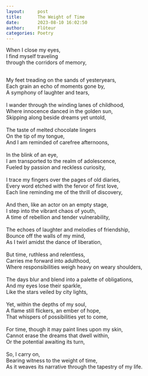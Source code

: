 ```yaml
---
layout:     post
title:      The Weight of Time
date:       2023-08-10 16:02:50 
author:     Flûteur
categories: Poetry
---
```

When I close my eyes,
<br>
I find myself traveling
<br>
through the corridors of memory,
<br>

<br>
My feet treading on the sands of yesteryears,
<br>
Each grain an echo of moments gone by,
<br>
A symphony of laughter and tears,
<br>

<br>
I wander through the winding lanes of childhood,
<br>
Where innocence danced in the golden sun,
<br>
Skipping along beside dreams yet untold,
<br>

<br>
The taste of melted chocolate lingers
<br>
On the tip of my tongue,
<br>
And I am reminded of carefree afternoons,
<br>

<br>
In the blink of an eye,
<br>
I am transported to the realm of adolescence,
<br>
Fueled by passion and reckless curiosity,
<br>

<br>
I trace my fingers over the pages of old diaries,
<br>
Every word etched with the fervor of first love,
<br>
Each line reminding me of the thrill of discovery,
<br>

<br>
And then, like an actor on an empty stage,
<br>
I step into the vibrant chaos of youth,
<br>
A time of rebellion and tender vulnerability,
<br>

<br>
The echoes of laughter and melodies of friendship,
<br>
Bounce off the walls of my mind,
<br>
As I twirl amidst the dance of liberation,
<br>

<br>
But time, ruthless and relentless,
<br>
Carries me forward into adulthood,
<br>
Where responsibilities weigh heavy on weary shoulders,
<br>

<br>
The days blur and blend into a palette of obligations,
<br>
And my eyes lose their sparkle,
<br>
Like the stars veiled by city lights,
<br>

<br>
Yet, within the depths of my soul,
<br>
A flame still flickers, an ember of hope,
<br>
That whispers of possibilities yet to come,
<br>

<br>
For time, though it may paint lines upon my skin,
<br>
Cannot erase the dreams that dwell within,
<br>
Or the potential awaiting its turn,
<br>

<br>
So, I carry on,
<br>
Bearing witness to the weight of time,
<br>
As it weaves its narrative through the tapestry of my life.